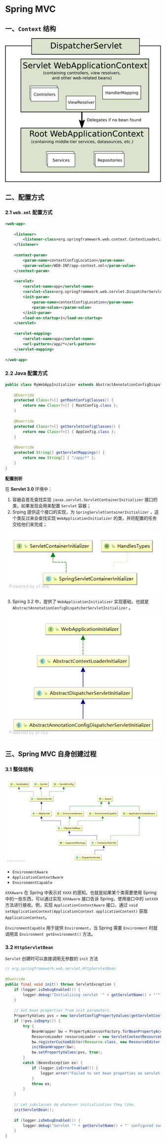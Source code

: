 # Spring MVC

## 一、`Context` 结构

![image](../resources/mvc_context_hierarchy.png)

## 二、配置方式

### 2.1 `web.xml` 配置方式

```xml
<web-app>

    <listener>
        <listener-class>org.springframework.web.context.ContextLoaderListener</listener-class>
    </listener>

    <context-param>
        <param-name>contextConfigLocation</param-name>
        <param-value>/WEB-INF/app-context.xml</param-value>
    </context-param>

    <servlet>
        <servlet-name>app</servlet-name>
        <servlet-class>org.springframework.web.servlet.DispatcherServlet</servlet-class>
        <init-param>
            <param-name>contextConfigLocation</param-name>
            <param-value></param-value>
        </init-param>
        <load-on-startup>1</load-on-startup>
    </servlet>

    <servlet-mapping>
        <servlet-name>app</servlet-name>
        <url-pattern>/app/*</url-pattern>
    </servlet-mapping>

</web-app>
```

### 2.2 Java 配置方式

```java
public class MyWebAppInitializer extends AbstractAnnotationConfigDispatcherServletInitializer {

    @Override
    protected Class<?>[] getRootConfigClasses() {
        return new Class<?>[] { RootConfig.class };
    }

    @Override
    protected Class<?>[] getServletConfigClasses() {
        return new Class<?>[] { AppConfig.class };
    }

    @Override
    protected String[] getServletMappings() {
        return new String[] { "/app/*" };
    }
}
```

**配置剖析**

在 **Servlet 3.0** 环境中： 

1. 容器会首先查找实现 `javax.servlet.ServletContainerInitializer` 接口的类，如果发现会用来配置 `Servlet` 容器；
2. Srping 提供这个接口的实现，为 `SpringServletContainerInitializer` ，这个类反过来会查找实现 `WebApplicationInitializer` 的类，并将配置的任务交给他们来完成；

![image](../resources/spring_servlet_containerInitializer_dependence.svg)

3. Spring 3.2 中，提供了 `WebApplicationInitializer` 实现基础，也就是`AbstractAnnotationConfigDispatcherServletInitializer` 。

![image](../resources/abstract_annotation_config_dispatcher_servlet_initializer_dependence.svg)

## 三、Spring MVC 自身创建过程 

### 3.1 整体结构

![image](../resources/dispatcher_servlet_dependence.svg)

* `EnvironmentAware`
* `ApplicationContextAware`
* `EnvironmentCapable`

`XXXAware` 在 Spring 中表示对 `XXXX` 的感知。也就是如果某个类需要使用 Spring 中的一些东西，可以通过实现 `XXXAware` 接口告诉 Spring，使用接口中的 `setXXX` 方法进行接收。例，实现 `ApplicationContextAware` 接口，通过 `void setApplicationContext(ApplicationContext applicationContext)` 获取 `ApplicationContext`。

`EnvironmentCapable` 用于提供 `Environment`，当 Spring 需要 `Environment` 时就调用其 `Environment getEnvironment()` 方法。

### 3.2 `HttpServletBean`

`Servlet` 创建时可以直接调用无参数的 `init` 方法

```java
// org.springframework.web.servlet.HttpServletBean

@Override
public final void init() throws ServletException {
    if (logger.isDebugEnabled()) {
        logger.debug("Initializing servlet '" + getServletName() + "'");
    }

    // Set bean properties from init parameters.
    PropertyValues pvs = new ServletConfigPropertyValues(getServletConfig(), this.requiredProperties);
    if (!pvs.isEmpty()) {
        try {
            BeanWrapper bw = PropertyAccessorFactory.forBeanPropertyAccess(this);
            ResourceLoader resourceLoader = new ServletContextResourceLoader(getServletContext());
            bw.registerCustomEditor(Resource.class, new ResourceEditor(resourceLoader, getEnvironment()));
            initBeanWrapper(bw);
            bw.setPropertyValues(pvs, true);
        }
        catch (BeansException ex) {
            if (logger.isErrorEnabled()) {
                logger.error("Failed to set bean properties on servlet '" + getServletName() + "'", ex);
            }
            throw ex;
        }
    }

    // Let subclasses do whatever initialization they like.
    initServletBean();

    if (logger.isDebugEnabled()) {
        logger.debug("Servlet '" + getServletName() + "' configured successfully");
    }
}
```

